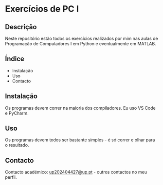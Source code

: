 # Exercícios de PC I

## Descrição
Neste repositório estão todos os exercícios realizados por mim nas aulas de Programação de Computadores I em Python e eventualmente em MATLAB.

## Índice
- Instalação
- Uso
- Contacto

## Instalação
Os programas devem correr na maioria dos compiladores. Eu uso VS Code e PyCharm.

## Uso
Os programas devem todos ser bastante simples - é só correr e olhar para o resultado.

## Contacto
Contacto académico: up202404427@up.pt - outros contactos no meu perfil.
